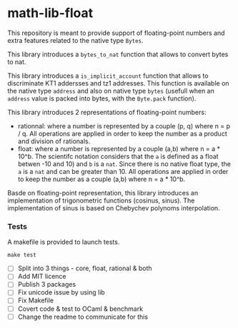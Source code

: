 # math-lib-float

This repository is meant to provide support of floating-point numbers and extra features related to the native type `Bytes`.

This library introduces a `bytes_to_nat` function that allows to convert bytes to nat. 

This library introduces a `is_implicit_account` function that allows to discriminate KT1 addersses and tz1 addresses. This function is available on the native type `address` and also on native type `bytes` (usefull when an `address` value is packed into bytes, with the `Byte.pack` function).

This library introduces 2 representations of floating-point numbers:
- rationnal: where a number is represented by a couple (p, q) where n = p / q. All operations are applied in order to keep the number as a product and division of rationals.  
- float: where a number is represented by a couple (a,b) where n = a * 10^b. The scientifc notation considers that the `a` is defined as a float betwen -10 and 10) and `b` is a `nat`. Since there is no native float type, the `a` is a `nat` and can be greater than 10. All operations are applied in order to keep the number as a couple (a,b) where n = a * 10^b.

Basde on floating-point representation, this library introduces an implementation of trigonometric functions (cosinus, sinus). The implementation of sinus is based on Chebychev polynoms interpolation.

### Tests

A makefile is provided to launch tests.
```
make test
```

- [ ] Split into 3 things - core, float, rational & both
- [ ] Add MIT licence
- [ ] Publish 3 packages
- [ ] Fix unicode issue by using lib
- [ ] Fix Makefile
- [ ] Covert code & test to OCaml & benchmark
- [ ] Change the readme to communicate for this
